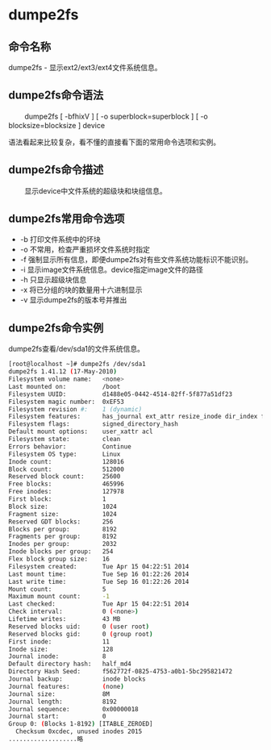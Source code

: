 # dumpe2fs

## 命令名称

dumpe2fs - 显示ext2/ext3/ext4文件系统信息。

## dumpe2fs命令语法
　　
dumpe2fs [ -bfhixV ] [ -o superblock=superblock ] [ -o blocksize=blocksize ] device

语法看起来比较复杂，看不懂的直接看下面的常用命令选项和实例。

## dumpe2fs命令描述
　　
显示device中文件系统的超级块和块组信息。

## dumpe2fs常用命令选项　　

- -b 打印文件系统中的坏块
- -o 不常用，检查严重损坏文件系统时指定
- -f 强制显示所有信息，即便dumpe2fs对有些文件系统功能标识不能识别。
- -i 显示image文件系统信息。device指定image文件的路径
- -h 只显示超级块信息
- -x 将已分组的块的数量用十六进制显示
- -v 显示dumpe2fs的版本号并推出

## dumpe2fs命令实例

dumpe2fs查看/dev/sda1的文件系统信息。

```bash
[root@localhost ~]# dumpe2fs /dev/sda1
dumpe2fs 1.41.12 (17-May-2010)
Filesystem volume name:   <none>
Last mounted on:          /boot
Filesystem UUID:          d1488e05-0442-4514-82ff-5f877a51df23
Filesystem magic number:  0xEF53
Filesystem revision #:    1 (dynamic)
Filesystem features:      has_journal ext_attr resize_inode dir_index filetype needs_recovery extent flex_bg sparse_super huge_file uninit_bg dir_nlink extra_isize
Filesystem flags:         signed_directory_hash
Default mount options:    user_xattr acl
Filesystem state:         clean
Errors behavior:          Continue
Filesystem OS type:       Linux
Inode count:              128016
Block count:              512000
Reserved block count:     25600
Free blocks:              465996
Free inodes:              127978
First block:              1
Block size:               1024
Fragment size:            1024
Reserved GDT blocks:      256
Blocks per group:         8192
Fragments per group:      8192
Inodes per group:         2032
Inode blocks per group:   254
Flex block group size:    16
Filesystem created:       Tue Apr 15 04:22:51 2014
Last mount time:          Tue Sep 16 01:22:26 2014
Last write time:          Tue Sep 16 01:22:26 2014
Mount count:              5
Maximum mount count:      -1
Last checked:             Tue Apr 15 04:22:51 2014
Check interval:           0 (<none>)
Lifetime writes:          43 MB
Reserved blocks uid:      0 (user root)
Reserved blocks gid:      0 (group root)
First inode:              11
Inode size:               128
Journal inode:            8
Default directory hash:   half_md4
Directory Hash Seed:      f562772f-0825-4753-a0b1-5bc295821472
Journal backup:           inode blocks
Journal features:         (none)
Journal size:             8M
Journal length:           8192
Journal sequence:         0x00000018
Journal start:            0
Group 0: (Blocks 1-8192) [ITABLE_ZEROED]
  Checksum 0xcdec, unused inodes 2015
...................略
```
